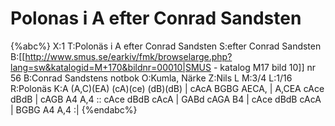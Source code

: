 # Polonas i A efter Conrad Sandsten

{%abc%}
X:1
T:Polonäs i A efter Conrad Sandsten
S:efter Conrad Sandsten
B:[[http://www.smus.se/earkiv/fmk/browselarge.php?lang=sw&katalogid=M+170&bildnr=00010|SMUS - katalog M17 bild 10]] nr 56
B:Conrad Sandstens notbok
O:Kumla, Närke
Z:Nils L
M:3/4
L:1/16
R:Polonäs
K:A
(A,C)(EA) (cA)(ce) (dB)(dB) | cAcA BGBG AECA, | A,CEA cAce dBdB | cAGB A4 A,4 ::
cAce dBdB cAcA | GABd cAGA B4 | cAce dBdB cAcA | BGBG A4 A,4 :| 
{%endabc%}

